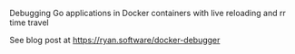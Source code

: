 Debugging Go applications in Docker containers with live reloading and rr time travel

See blog post at https://ryan.software/docker-debugger
